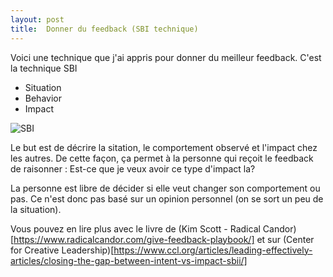 ```yaml
---
layout: post
title:  Donner du feedback (SBI technique)
---
```


Voici une technique que j'ai appris pour donner du meilleur feedback. C'est la technique SBI
- Situation
- Behavior
- Impact

![SBI](/me/assets/images/sbi.png)

Le but est de décrire la sitation, le comportement observé et l'impact chez les autres. De cette façon, ça permet à la personne qui reçoit le feedback de raisonner : Est-ce que je veux avoir ce type d'impact la?

La personne est libre de décider si elle veut changer son comportement ou pas. Ce n'est donc pas basé sur un opinion personnel (on se sort un peu de la situation).

Vous pouvez en lire plus avec le livre de (Kim Scott - Radical Candor)[https://www.radicalcandor.com/give-feedback-playbook/] et sur (Center for Creative Leadership)[https://www.ccl.org/articles/leading-effectively-articles/closing-the-gap-between-intent-vs-impact-sbii/]

